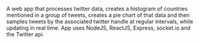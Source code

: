 A web app that processes twitter data, creates a histogram of countries mentioned in a group of tweets, creates a pie chart of that data and then samples tweets by the associated twitter handle at regular intervals, while updating in real time. App uses NodeJS, ReactJS, Express, socket.io and the Twitter api.

